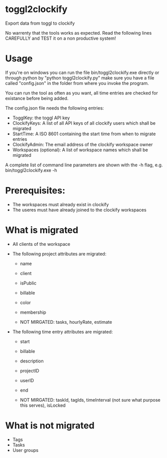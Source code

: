 # toggl2clockify
Export data from toggl to clockify

No warrenty that the tools works as expected. Read the following lines CAREFULLY and TEST it on a non productive system!

# Usage
If you're on windows you can run the file bin/toggl2clockify.exe directly or through python by "python toggl2clockify.py"
make sure you have a file called "config.json" in the folder from where you invoke the program.

You can run the tool as often as you want, all time entries are checked for existance before being added.

The config.json file needs the following entries:
- TogglKey: the toggl API key
- ClockifyKeys: A list of all API keys of all clockify users which shall be migrated
- StartTime: A ISO 8601 containing the start time from when to migrate entries
- ClockifyAdmin: The email address of the clockify workspace owner
- Workspaces (optional): A list of workspace names which shall be migrated

A complete list of command line parameters are shown with the -h flag, e.g.
bin/toggl2clockify.exe -h

# Prerequisites:
- The workspaces must already exist in clockify
- The useres must have already joined to the clockify workspaces

# What is migrated
- All clients of the workspace
- The following project attributes are migrated:
    - name
    - client
    - isPublic
    - billable
    - color
    - membership

    - NOT MIRGATED: tasks, hourlyRate, estimate

- The following time entry attributes are migrated:
    - start
    - billable
    - description
    - projectID
    - userID
    - end
    
    - NOT MIRGATED: taskId, tagIds, timeInterval (not sure what purpose this serves), isLocked
    
# What is not migrated
- Tags
- Tasks
- User groups